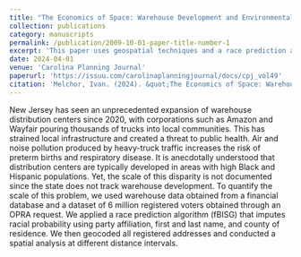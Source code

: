 ```yaml
---
title: "The Economics of Space: Warehouse Development and Environmental Justice "
collection: publications
category: manuscripts
permalink: /publication/2009-10-01-paper-title-number-1
excerpt: 'This paper uses geospatial techniques and a race prediction algorithm to investigate racial and economic disparities in warehouse development in New Jersey.'
date: 2024-04-01
venue: 'Carolina Planning Journal'
paperurl: 'https://issuu.com/carolinaplanningjournal/docs/cpj_vol49'
citation: 'Melchor, Ivan. (2024). &quot;The Economics of Space: Warehouse Development and Environmental Justice in the Consumer Society.&quot; <i>Carolina Planning Journal 1</i>. 1(1).'
---
```

New Jersey has seen an unprecedented expansion of warehouse distribution centers since 2020, with corporations such as Amazon and Wayfair pouring thousands of trucks into local communities. This has strained local infrastructure and created a threat to public health. Air and noise pollution produced by heavy-truck traffic increases the risk of preterm births and respiratory disease. It is anecdotally understood that distribution centers are typically developed in areas with high Black and Hispanic populations. Yet, the scale of this disparity is not documented since the state does not track warehouse development. To quantify the scale of this problem, we used warehouse data obtained from a financial database and a dataset of 6 million registered voters obtained through an OPRA request. We applied a race prediction algorithm (fBISG) that imputes racial probability using party affiliation, first and last name, and county of residence. We then geocoded all registered addresses and conducted a spatial analysis at different distance intervals.
